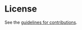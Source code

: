 # License

See the
[guidelines for contributions](https://github.com/davidben/x509-alg-none/blob/main/CONTRIBUTING.md).
